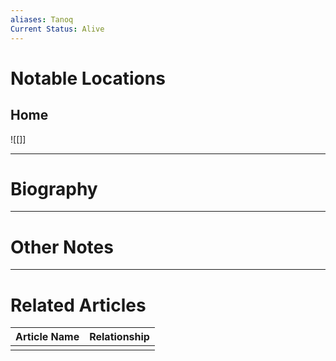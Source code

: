 ```yaml
---
aliases: Tanoq
Current Status: Alive
---
```

# Notable Locations
## Home
![[]]

---
# Biography

---
# Other Notes

---
# Related Articles

| Article Name | Relationship |
| ------------ | ------------ |
|              |              |
